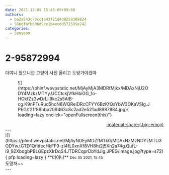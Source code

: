 ```yaml
---
date: 2021-12-05 15:45:09+09:00
authors:
  - ba2a543c70cc1a43f21d4d8258389824
  - 56bdfafb606d9ce1b4ecdd572595e242
categories:
  - Seoyeon
---
```


# 2-95872994

<div class="post-container" markdown="1">
<div class="content-container md-sidebar__scrollwrap" markdown="1">

더여니 왔으니깐 고양이 사진 올리고 도망가야겠따
<figure markdown="1">
![](https://phinf.wevpstatic.net/MjAyMjA3MDRfMjkx/MDAxNjU2ODY4MzkzMTYy.UCCtckjVfkHbiGG_1o-HOkfZz3wDrLll9kc2s5AiB-cg.K9nPTuRud5hoN8WQReIDRcCFYY6BzKfQsYbW3OKaVSIg.JPEG/f21f86bba209463c8c2ad2e521ad8987884.jpg){ loading=lazy onclick="openFullscreen(this)"}
</figure>


</div>
</div>

<div style="text-align: right;" markdown="1">
<a href="https://weverse.io/fromis9/fanpost/2-95872994" style="text-align: right;">:material-share:{.big-emoji}</a>
</div>
---

<div class="comments-container md-sidebar__scrollwrap" markdown="1">
<div class="comment" markdown="1">
<div class='id-container' markdown="1">
![](https://phinf.wevpstatic.net/MjAyNDEyMDZfMTk0/MDAxNzMzNDYzMTU3ODYw.tGTD1QfitfecHkFF9-zI4fL0xnXf8VH8ht2j5Xh2a74g.QufL-i9_92XbdgbPBLGEpzXIrDqS4JTDRCqprDbYdJIg.JPEG/image.jpg?type=s72){ pfp loading=lazy }
**<span class="artist">더여니</span>** <small>Dec 05 2021, 15:45</small><br>
</div>
<div class='comment-body' markdown="1">
도망쳐~~
</div>
</div>
</div>
---
